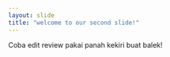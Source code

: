 ```yaml
---
layout: slide
title: "welcome to our second slide!"
---
```

Coba edit review
pakai panah kekiri buat balek!
